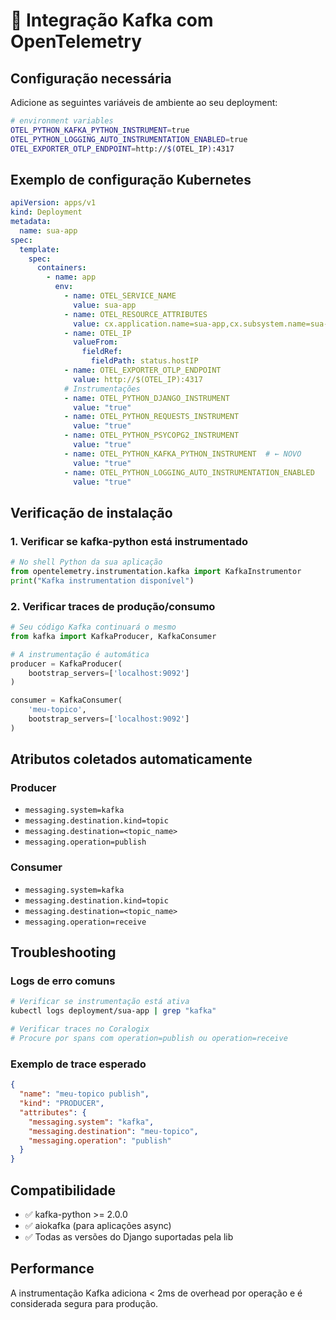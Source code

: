 # 📡 Integração Kafka com OpenTelemetry

## Configuração necessária

Adicione as seguintes variáveis de ambiente ao seu deployment:

```bash
# environment variables
OTEL_PYTHON_KAFKA_PYTHON_INSTRUMENT=true
OTEL_PYTHON_LOGGING_AUTO_INSTRUMENTATION_ENABLED=true
OTEL_EXPORTER_OTLP_ENDPOINT=http://$(OTEL_IP):4317
```

## Exemplo de configuração Kubernetes

```yaml
apiVersion: apps/v1
kind: Deployment
metadata:
  name: sua-app
spec:
  template:
    spec:
      containers:
        - name: app
          env:
            - name: OTEL_SERVICE_NAME
              value: sua-app
            - name: OTEL_RESOURCE_ATTRIBUTES
              value: cx.application.name=sua-app,cx.subsystem.name=sua-app-back
            - name: OTEL_IP
              valueFrom:
                fieldRef:
                  fieldPath: status.hostIP
            - name: OTEL_EXPORTER_OTLP_ENDPOINT
              value: http://$(OTEL_IP):4317
            # Instrumentações
            - name: OTEL_PYTHON_DJANGO_INSTRUMENT
              value: "true"
            - name: OTEL_PYTHON_REQUESTS_INSTRUMENT
              value: "true"
            - name: OTEL_PYTHON_PSYCOPG2_INSTRUMENT
              value: "true"
            - name: OTEL_PYTHON_KAFKA_PYTHON_INSTRUMENT  # ← NOVO
              value: "true"
            - name: OTEL_PYTHON_LOGGING_AUTO_INSTRUMENTATION_ENABLED
              value: "true"
```

## Verificação de instalação

### 1. Verificar se kafka-python está instrumentado

```python
# No shell Python da sua aplicação
from opentelemetry.instrumentation.kafka import KafkaInstrumentor
print("Kafka instrumentation disponível")
```

### 2. Verificar traces de produção/consumo

```python
# Seu código Kafka continuará o mesmo
from kafka import KafkaProducer, KafkaConsumer

# A instrumentação é automática
producer = KafkaProducer(
    bootstrap_servers=['localhost:9092']
)

consumer = KafkaConsumer(
    'meu-topico',
    bootstrap_servers=['localhost:9092']
)
```

## Atributos coletados automaticamente

### Producer
- `messaging.system=kafka`
- `messaging.destination.kind=topic`
- `messaging.destination=<topic_name>`
- `messaging.operation=publish`

### Consumer  
- `messaging.system=kafka`
- `messaging.destination.kind=topic`
- `messaging.destination=<topic_name>`
- `messaging.operation=receive`

## Troubleshooting

### Logs de erro comuns

```bash
# Verificar se instrumentação está ativa
kubectl logs deployment/sua-app | grep "kafka"

# Verificar traces no Coralogix
# Procure por spans com operation=publish ou operation=receive
```

### Exemplo de trace esperado

```json
{
  "name": "meu-topico publish",
  "kind": "PRODUCER",
  "attributes": {
    "messaging.system": "kafka",
    "messaging.destination": "meu-topico",
    "messaging.operation": "publish"
  }
}
```

## Compatibilidade

- ✅ kafka-python >= 2.0.0
- ✅ aiokafka (para aplicações async)
- ✅ Todas as versões do Django suportadas pela lib

## Performance

A instrumentação Kafka adiciona < 2ms de overhead por operação e é considerada segura para produção.